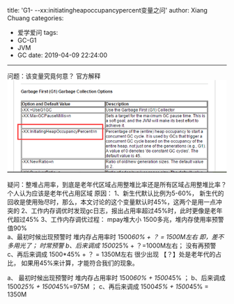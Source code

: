 title: 'G1- --xx:initiatingheapoccupancypercent变量之问'
author: Xiang Chuang
categories:
  - 爱学爱问
tags:
  - GC-G1
  - JVM
  - GC
date: 2019-04-09 22:24:00
---

问题：该变量究竟何意？
官方解释
![upload successful](\images\pasted-0.png)

疑问：整堆占用率，到底是老年代区域占用整堆比率还是所有区域占用整堆比率？
个人认为应该是老年代占用区域
原因：
1、新生代默认比例为5-60%， 新生代的回收是使用殆尽时，那么，本文讨论的这个变量默认时45%，这两个是用一点冲突的
2、工作内存调优时发现gc日志，报出占用率超过45%时，此时更像是老年代超过45%
3、工作内存调优过程：
mpay堆大小 1500多兆，堆内存使用率预警值90%  
a、最初时候出现预警时 堆内存占用率时 1500*60% + ？ = 1500M左右 即，差不多用光了； 时常预警
b、后来调成 1500*25% + ？=1000M左右； 没有再预警
c、再后来调成 1500*45% + ？ = 1350M左右 很少出现
【？】处是老年代的占比，  如果用45%来计算，才能符合我们的现象。

a、 最初时候出现预警时 堆内存占用率时 1500*60% + 1500*45% ；
b、后来调成 1500*25% + 1500*45%=975M ；
c、再后来调成 1500*45% + 1500*45% = 1350M